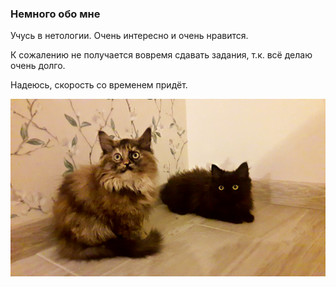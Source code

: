 ### Немного обо мне
Учусь в нетологии. Очень интересно и очень нравится.

К сожалению не получается вовремя сдавать задания, т.к. всё делаю очень долго.

Надеюсь, скорость со временем придёт.

![Alt text](PicsArt_01-05-10_49_11.png)
